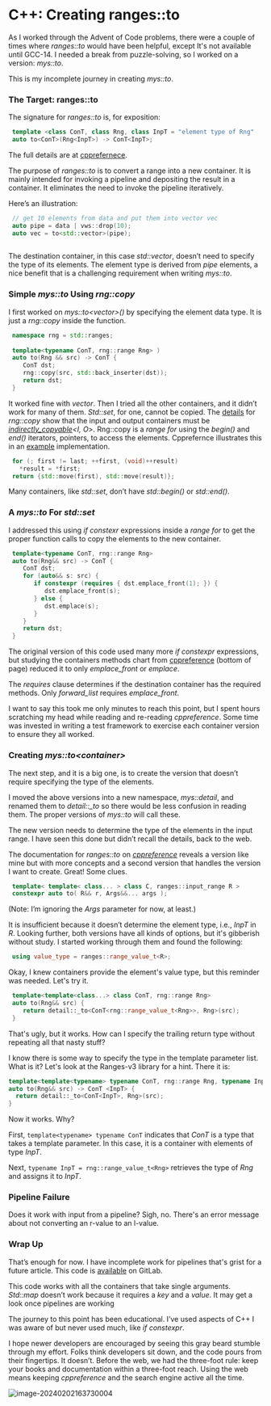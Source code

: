 # C++: Creating ranges::to

As I worked through the Advent of Code problems, there were a couple of times where *ranges::to* would have been helpful, except It's not available until GCC-14. I needed a break from puzzle-solving, so I worked on a version: *mys::to*.

This is my incomplete journey in creating *mys::to*.

### The Target: ranges::to

The signature for *ranges::to* is, for exposition:

```c++
 template <class ConT, class Rng, class InpT = "element type of Rng"
 auto to<ConT>(Rng<InpT>) -> ConT<InpT>;
```

The full details are at [cpprefernece](https://en.cppreference.com/w/cpp/ranges/to).

The purpose of *ranges::to* is to convert a range into a new container. It is mainly intended for invoking a pipeline and depositing the result in a container. It eliminates the need to invoke the pipeline iteratively.

Here’s an illustration:

```c++
 // get 10 elements from data and put them into vector vec
 auto pipe = data | vws::drop(10);
 auto vec = to<std::vector>(pipe);
 
```

The destination container, in this case *std::vector*, doesn’t need to specify the type of its elements. The element type is derived from *pipe* elements, a nice benefit that is a challenging requirement when writing *mys::to*.

### Simple *mys::to* Using *rng::copy*

I first worked on *mys::to<vector<char>>(<a string_view>)* by specifying the element data type. It is just a *rng::copy* inside the function.

```c++
 namespace rng = std::ranges;
 
 template<typename ConT, rng::range Rng> )
 auto to(Rng && src) -> ConT {
    ConT dst;
    rng::copy(src, std::back_inserter(dst));
    return dst; 
 }
```

It worked fine with *vector*. Then I tried all the other containers, and it didn’t work for many of them. *Std::set*, for one, cannot be copied. The [details](https://en.cppreference.com/w/cpp/algorithm/ranges/copy) for *rng::copy* show that the input and output containers must be [*indirectly_copyable*](http://en.cppreference.com/w/cpp/iterator/indirectly_copyable)*<I, O*>. Rng::copy is a *range for* using the *begin()* and *end()* iterators, pointers, to access the elements. Cpprefernce illustrates this in an [example](https://en.cppreference.com/w/cpp/algorithm/ranges/copy) implementation.

```c++
 for (; first != last; ++first, (void)++result)
   *result = *first;
 return {std::move(first), std::move(result)};
```

Many containers, like *std::set*, don’t have *std::begin()* or *std::end()*.

### A *mys::to* For *std::set*

I addressed this using *if constexr* expressions inside a *range for* to get the proper function calls to copy the elements to the new container.

```c++
 template<typename ConT, rng::range Rng>
 auto to(Rng&& src) -> ConT {
    ConT dst;
    for (auto&& s: src) {
       if constexpr (requires { dst.emplace_front(1); }) {
          dst.emplace_front(s);
       } else {
          dst.emplace(s);
       }
    }
    return dst;
 }
```

The original version of this code used many more *if constexpr* expressions, but studying the containers methods chart from [cppreference](https://en.cppreference.com/w/cpp/container) (bottom of page) reduced it to only *emplace_front* or *emplace*.

The *requires* clause determines if the destination container has the required methods. Only *forward_list* requires *emplace_front*.

I want to say this took me only minutes to reach this point, but I spent hours scratching my head while reading and re-reading *cppreference*. Some time was invested in writing a test framework to exercise each container version to ensure they all worked.

### Creating *mys::to\<container>*

The next step, and it is a big one, is to create the version that doesn’t require specifying the type of the elements.

I moved the above versions into a new namespace, *mys::detail*, and renamed them to *detail::_to* so there would be less confusion in reading them. The proper versions of *mys::to* will call these.

The new version needs to determine the type of the elements in the input range. I have seen this done but didn’t recall the details, back to the web.

The documentation for *ranges::to* on [*cppreference*](https://en.cppreference.com/w/cpp/ranges/to) reveals a version like mine but with more concepts and a second version that handles the version I want to create. Great! Some clues.

```C++
 template< template< class... > class C, ranges::input_range R >
 constexpr auto to( R&& r, Args&&... args );
```

(Note: I’m ignoring the *Args* parameter for now, at least.)

It is insufficient because it doesn’t determine the element type, i.e., *InpT* in *R<InpT>*. Looking further, both versions have all kinds of options, but it's gibberish without study. I started working through them and found the following:

```C++
 using value_type = ranges::range_value_t<R>;
```

Okay, I knew containers provide the element's value type, but this reminder was needed. Let's try it.

```C++
 template<template<class...> class ConT, rng::range Rng>
 auto to(Rng&& src) {
    return detail::_to<ConT<rng::range_value_t<Rng>>, Rng>(src);
 }
```

That's ugly, but it works. How can I specify the trailing return type without repeating all that nasty stuff?

I know there is some way to specify the type in the template parameter list. What is it? Let's look at the Ranges-v3 library for a hint. There it is:

```C++
template<template<typename> typename ConT, rng::range Rng, typename InpT = rng::range_value_t<Rng>>
auto to(Rng&& src) -> ConT <InpT> {
  return detail::_to<ConT<InpT>, Rng>(src);
}
```

Now it works. Why?

First, `template<typename> typename ConT` indicates that *ConT* is a type that takes a template parameter. In this case, it is a container with elements of type *InpT*.

Next, `typename InpT = rng::range_value_t<Rng>` retrieves the type of *Rng* and assigns it to *InpT*.

### Pipeline Failure

Does it work with input from a pipeline? Sigh, no. There's an error message about not converting an r-value to an l-value.

### Wrap Up

That’s enough for now. I have incomplete work for pipelines that's grist for a future article. This code is [available](https://gitlab.com/cpp-code-for-articles/cpp-exploration/-/tree/main/mys_to/v01?ref_type=heads) on GitLab.

This code works with all the containers that take single arguments. *Std::map* doesn’t work because it requires a *key* and a *value*. It may get a look once  pipelines are working

The journey to this point has been educational. I’ve used aspects of C++ I was aware of but never used much, like *if constexpr*.

I hope newer developers are encouraged by seeing this gray beard stumble through my effort. Folks think developers sit down, and the code pours from their fingertips. It doesn’t. Before the web, we had the three-foot rule: keep your books and documentation within a three-foot reach. Using the web means keeping *cppreference* and the search engine active all the time.

![image-20240202163730004](./header_image.png)
